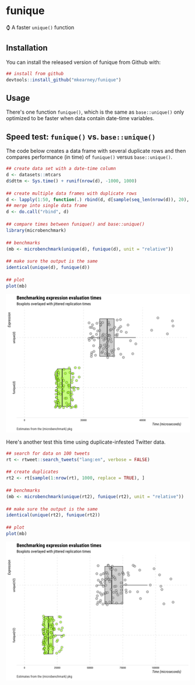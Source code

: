 
<!-- README.md is generated from README.Rmd. Please edit that file -->
funique
=======

⌚️ A faster `unique()` function

Installation
------------

You can install the released version of funique from Github with:

``` r
## install from github
devtools::install_github("mkearney/funique")
```

Usage
-----

There's one function `funique()`, which is the same as `base::unique()` only optimized to be faster when data contain date-time variables.

Speed test: `funique()` vs. `base::unique()`
--------------------------------------------

The code below creates a data frame with several duplicate rows and then compares performance (in time) of `funique()` versus `base::unique()`.

``` r
## create data set with a date-time column
d <- datasets::mtcars
d$dttm <- Sys.time() + runif(nrow(d), -1000, 1000)

## create multiple data frames with duplicate rows
d <- lapply(1:50, function(.) rbind(d, d[sample(seq_len(nrow(d)), 20), ]))
## merge into single data frame
d <- do.call("rbind", d)

## compare times between funique() and base::unique()
library(microbenchmark)

## benchmarks
(mb <- microbenchmark(unique(d), funique(d), unit = "relative"))

## make sure the output is the same
identical(unique(d), funique(d))

## plot
plot(mb)
```

<p align="center">
<img src="man/figures/r1.png">

Here's another test this time using duplicate-infested Twitter data.

``` r
## search for data on 100 tweets
rt <- rtweet::search_tweets("lang:en", verbose = FALSE)

## create duplicates
rt2 <- rt[sample(1:nrow(rt), 1000, replace = TRUE), ]

## benchmarks
(mb <- microbenchmark(unique(rt2), funique(rt2), unit = "relative"))

## make sure the output is the same
identical(unique(rt2), funique(rt2))

## plot
plot(mb)
```

<p align="center">
<img src="man/figures/r2.png">
